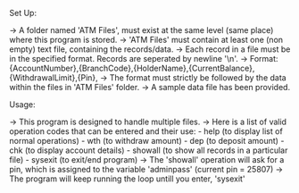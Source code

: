 Set Up:

-> A folder named 'ATM Files', must exist at the same level (same place) where this program is stored.
-> 'ATM Files' must contain at least one (non empty) text file, containing the records/data.
-> Each record in a file must be in the specified format. Records are seperated by newline '\n'.
-> Format:
   {AccountNumber},{BranchCode},{HolderName},{CurrentBalance},{WithdrawalLimit},{Pin},
-> The format must strictly be followed by the data within the files in 'ATM Files' folder.
-> A sample data file has been provided.

Usage:

-> This program is designed to handle multiple files.
-> Here is a list of valid operation codes that can be entered and their use:
     - help
     (to display list of normal operations)
     - wth
     (to withdraw amount)
     - dep
     (to deposit amount)
     - chk
     (to display account details)
     - showall
     (to show all records in a particular file)
     - sysexit
     (to exit/end program)
-> The 'showall' operation will ask for a pin, which is assigned to the variable 'adminpass' (current pin = 25807)
-> The program will keep running the loop untill you enter, 'sysexit'
